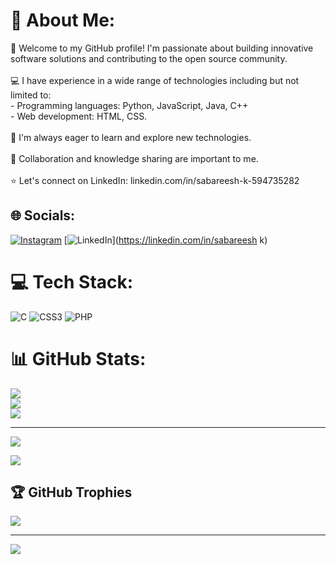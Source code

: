 # 💫 About Me:
👋 Welcome to my GitHub profile! I'm passionate about building innovative software solutions and contributing to the open source community.<br><br>💻 I have experience in a wide range of technologies including but not limited to:<br>- Programming languages: Python, JavaScript, Java, C++<br>- Web development: HTML, CSS.<br><br>🌱 I'm always eager to learn and explore new technologies.<br><br>🤝 Collaboration and knowledge sharing are important to me.<br><br> ⭐️ Let's connect on LinkedIn: linkedin.com/in/sabareesh-k-594735282


## 🌐 Socials:
[![Instagram](https://img.shields.io/badge/Instagram-%23E4405F.svg?logo=Instagram&logoColor=white)](https://instagram.com/sabaree.x3) [![LinkedIn](https://img.shields.io/badge/LinkedIn-%230077B5.svg?logo=linkedin&logoColor=white)](https://linkedin.com/in/sabareesh k) 

# 💻 Tech Stack:
![C](https://img.shields.io/badge/c-%2300599C.svg?style=for-the-badge&logo=c&logoColor=white) ![CSS3](https://img.shields.io/badge/css3-%231572B6.svg?style=for-the-badge&logo=css3&logoColor=white) ![PHP](https://img.shields.io/badge/php-%23777BB4.svg?style=for-the-badge&logo=php&logoColor=white)
# 📊 GitHub Stats:
![](https://github-readme-stats.vercel.app/api?username=sabareeshxx3&theme=radical&hide_border=false&include_all_commits=false&count_private=false)<br/>
![](https://github-readme-streak-stats.herokuapp.com/?user=sabareeshxx3&theme=radical&hide_border=false)<br/>
![](https://github-readme-stats.vercel.app/api/top-langs/?username=sabareeshxx3&theme=radical&hide_border=false&include_all_commits=false&count_private=false&layout=compact)

---
[![](https://visitcount.itsvg.in/api?id=sabareeshxx3&icon=0&color=0)](https://visitcount.itsvg.in)

<!-- Proudly created with GPRM ( https://gprm.itsvg.in ) -->
![](https://github-readme-stats.vercel.app/api/top-langs/?username=sabareeshxx3&theme=radical&hide_border=false&include_all_commits=false&count_private=true&layout=compact)

## 🏆 GitHub Trophies
![](https://github-profile-trophy.vercel.app/?username=sabareeshxx3&theme=radical&no-frame=false&no-bg=true&margin-w=4)

---
[![](https://visitcount.itsvg.in/api?id=sabareeshxx3&icon=0&color=0)](https://visitcount.itsvg.in)

<!-- Proudly created with GPRM ( https://gprm.itsvg.in ) -->
